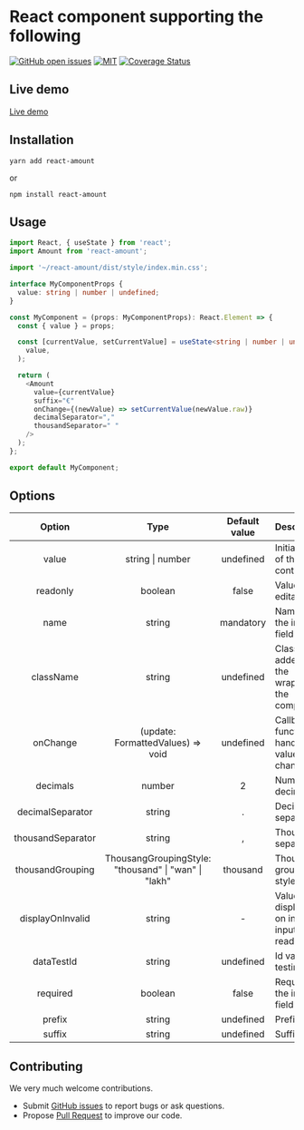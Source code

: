 # React component supporting the following

[![GitHub open issues](https://img.shields.io/github/issues/CharlesCoqueret/react-amount?style=flat-square)](https://github.com/CharlesCoqueret/react-amount/issues)
[![MIT](https://img.shields.io/npm/l/react-amount?style=flat-square)](https://github.com/CharlesCoqueret/react-amount/blob/master/LICENSE.txt)
[![Coverage Status](https://coveralls.io/repos/github/CharlesCoqueret/react-amount/badge.svg?branch=master)](https://coveralls.io/github/CharlesCoqueret/react-amount?branch=master)

## Live demo

[Live demo](https://codesandbox.io/s/demo-react-amount-640ii?file=/src/App.tsx)

## Installation

```
yarn add react-amount
```

or

```
npm install react-amount
```

## Usage

```typescript
import React, { useState } from 'react';
import Amount from 'react-amount';

import '~/react-amount/dist/style/index.min.css';

interface MyComponentProps {
  value: string | number | undefined;
}

const MyComponent = (props: MyComponentProps): React.Element => {
  const { value } = props;

  const [currentValue, setCurrentValue] = useState<string | number | undefined>(
    value,
  );

  return (
    <Amount
      value={currentValue}
      suffix="€"
      onChange={(newValue) => setCurrentValue(newValue.raw)}
      decimalSeparator=","
      thousandSeparator=" "
    />
  );
};

export default MyComponent;
```

## Options

|      Option       |                         Type                         | Default value | Description                                       |
| :---------------: | :--------------------------------------------------: | :-----------: | ------------------------------------------------- |
|       value       |                   string \| number                   |   undefined   | Initial value of the control                      |
|     readonly      |                       boolean                        |     false     | Value is not editable                             |
|       name        |                        string                        |   mandatory   | Name of the input field                           |
|     className     |                        string                        |   undefined   | Class to be added to the wrapper of the component |
|     onChange      |          (update: FormattedValues) => void           |   undefined   | Callback function to handle value changes         |
|     decimals      |                        number                        |       2       | Number of decimals                                |
| decimalSeparator  |                        string                        |       .       | Decimal separator                                 |
| thousandSeparator |                        string                        |       ,       | Thousand separator                                |
| thousandGrouping  | ThousangGroupingStyle: "thousand" \| "wan" \| "lakh" |   thousand    | Thousand grouping style                           |
| displayOnInvalid  |                        string                        |       -       | Value displayed on invalid input in readonly      |
|    dataTestId     |                        string                        |   undefined   | Id value for testing                              |
|     required      |                       boolean                        |     false     | Required of the input field                       |
|      prefix       |                        string                        |   undefined   | Prefix                                            |
|      suffix       |                        string                        |   undefined   | Suffix                                            |

## Contributing

We very much welcome contributions.

- Submit [GitHub issues](http://github.com/CharlesCoqueret/react-amount/issues) to report bugs or ask questions.
- Propose [Pull Request](http://github.com/CharlesCoqueret/react-amount/pulls) to improve our code.
